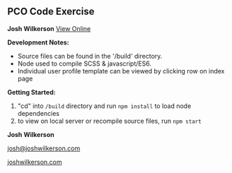 ## PCO Code Exercise
**Josh Wilkerson**
[View Online](https://joshwilkerson.github.io/pco-code-exercise/view.html)

**Development Notes:**

* Source files can be found in the '/build' directory.
* Node used to compile SCSS &amp; javascript/ES6.
* Individual user profile template can be viewed by clicking row on index page


**Getting Started:**

1. "cd" into `/build` directory and run `npm install` to load node dependencies
2. to view on local server or recompile source files, run `npm start`


**Josh Wilkerson**

[josh@joshwilkerson.com](mailto:josh@joshwilkerson.com)

[joshwilkerson.com](https://joshwilkerson.com)
